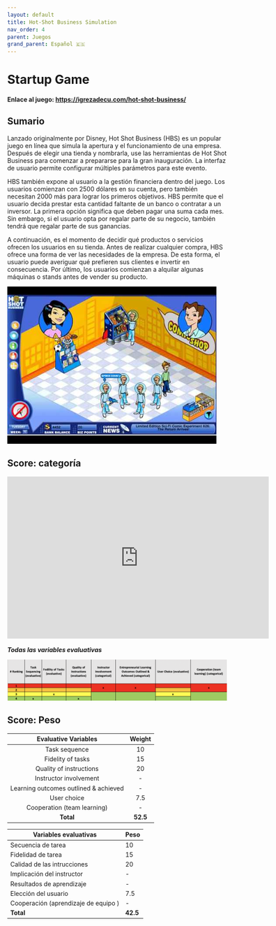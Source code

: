 ```yaml
---
layout: default
title: Hot-Shot Business Simulation
nav_order: 4
parent: Juegos
grand_parent: Español 🇪🇸
---
```


# Startup Game

#### Enlace al juego: https://igrezadecu.com/hot-shot-business/

## Sumario

Lanzado originalmente por Disney, Hot Shot Business (HBS) es un popular juego en línea que simula la apertura y el funcionamiento de una empresa.
Después de elegir una tienda y nombrarla, use las herramientas de Hot Shot Business para comenzar a prepararse para la gran inauguración. La interfaz de usuario permite configurar múltiples parámetros para este evento.

HBS también expone al usuario a la gestión financiera dentro del juego. Los usuarios comienzan con 2500 dólares en su cuenta, pero también necesitan 2000 más para lograr los primeros objetivos. HBS permite que el usuario decida prestar esta cantidad faltante de un banco o contratar a un inversor. La primera opción significa que deben pagar una suma cada mes. Sin embargo, si el usuario opta por regalar parte de su negocio, también tendrá que regalar parte de sus ganancias.

A continuación, es el momento de decidir qué productos o servicios ofrecen los usuarios en su tienda. Antes de realizar cualquier compra, HBS ofrece una forma de ver las necesidades de la empresa. De esta forma, el usuario puede averiguar qué prefieren sus clientes e invertir en consecuencia. Por último, los usuarios comienzan a alquilar algunas máquinas o stands antes de vender su producto.

![Image of Simbiz](../assets/HBS.jpg)

## Score: categoría

<iframe width="600" height="371" seamless frameborder="0" scrolling="no" src="https://docs.google.com/spreadsheets/d/e/2PACX-1vRQeSSNa-R2e3TA_gbRtNTG3-69Q0TsvFACQQct_vCGbwvci6NYCB5iWdA0Nlzw5RUHCZdxqINldR5G/pubchart?oid=1411411022&amp;format=interactive"></iframe>

**_Todas las variables evaluativas_**

![Image of bizebee](../assets/hbsscore.png)

## Score: Peso

|         Evaluative Variables          |  Weight  |
| :-----------------------------------: | :------: |
|             Task sequence             |    10    |
|           Fidelity of tasks           |    15    |
|        Quality of instructions        |    20    |
|        Instructor involvement         |    -     |
| Learning outcomes outlined & achieved |    -     |
|              User choice              |   7.5    |
|      Cooperation (team learning)      |    -     |
|               **Total**               | **52.5** |

| **Variables evaluativas**            | **Peso** |
| ------------------------------------ | -------- |
| Secuencia de tarea                   | 10       |
| Fidelidad de tarea                   | 15       |
| Calidad de las intrucciones          | 20       |
| Implicación del instructor           | -        |
| Resultados de aprendizaje            | -        |
| Elección del usuario                 | 7.5      |
| Cooperación (aprendizaje de equipo ) | -        |
| **Total**                            | **42.5** |

